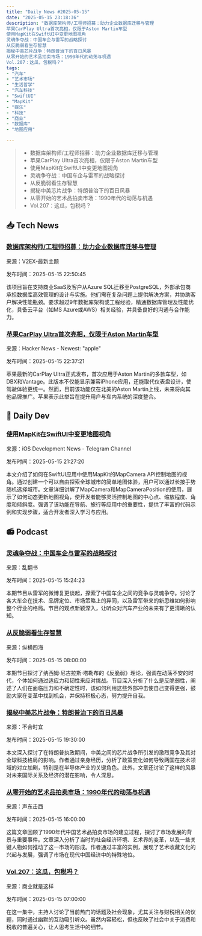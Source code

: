 ```yaml
---
title: "Daily News #2025-05-15"
date: "2025-05-15 23:18:36"
description: "数据库架构师/工程师招募：助力企业数据库迁移与管理
苹果CarPlay Ultra首次亮相，仅限于Aston Martin车型
使用MapKit在SwiftUI中变更地图视角
灵魂争夺战：中国车企与雷军的战略探讨
从反脆弱看生存智慧
揭秘中美芯片战争：特朗普治下的百日风暴
从零开始的艺术品拍卖市场：1990年代的动荡与机遇
Vol.207：这瓜，包税吗？"
tags: 
- "汽车"
- "艺术市场"
- "生活哲学"
- "汽车科技"
- "SwiftUI"
- "MapKit"
- "娱乐"
- "科技"
- "商业"
- "数据库"
- "地图应用"

---
```


> - 数据库架构师/工程师招募：助力企业数据库迁移与管理
> - 苹果CarPlay Ultra首次亮相，仅限于Aston Martin车型
> - 使用MapKit在SwiftUI中变更地图视角
> - 灵魂争夺战：中国车企与雷军的战略探讨
> - 从反脆弱看生存智慧
> - 揭秘中美芯片战争：特朗普治下的百日风暴
> - 从零开始的艺术品拍卖市场：1990年代的动荡与机遇
> - Vol.207：这瓜，包税吗？

## 📥 Tech News

### [数据库架构师/工程师招募：助力企业数据库迁移与管理](https://www.v2ex.com/t/1132083)

来源：V2EX-最新主题

发布时间：2025-05-15 22:50:45

该项目旨在支持商业SaaS及客户从Azure SQL迁移至PostgreSQL，外部承包商承担数据库高效管理的设计与实施。他们需在复杂问题上提供解决方案，并协助客户解决性能瓶颈。要求超过9年数据库架构或工程经验，精通数据库管理及性能优化，具备云平台（如MS Azure或AWS）相关经验，并具备良好的沟通与合作能力。

### [苹果CarPlay Ultra首次亮相，仅限于Aston Martin车型](https://arstechnica.com/cars/2025/05/apples-new-carplay-ultra-is-ready-but-only-in-aston-martins-for-now/)

来源：Hacker News - Newest: "apple"

发布时间：2025-05-15 22:37:21

苹果最新的CarPlay Ultra正式发布，首次应用于Aston Martin的多款车型，如DBX和Vantage。此版本不仅能显示兼容iPhone应用，还能取代仪表盘设计，使驾驶体验更统一。然而，目前该功能仅在北美的Aston Martin上线，未来将向其他品牌推广。苹果表示此举旨在提升用户与车内系统的深度整合。

## 💾 Daily Dev

### [使用MapKit在SwiftUI中变更地图视角](https://www.createwithswift.com/change-a-map-viewpoint-with-mapkit/)

来源：iOS Development News - Telegram Channel

发布时间：2025-05-15 21:27:20

本文介绍了如何在SwiftUI应用中使用MapKit的MapCamera API控制地图的视角。通过创建一个可以自由探索全球城市的简单地图体验，用户可以通过长按手势随机选择城市。文章详细讲解了MapCamera和MapCameraPosition的使用，展示了如何动态更新地图视角，使开发者能够灵活控制地图的中心点、缩放程度、角度和倾斜度。强调了该功能在导航、旅行等应用中的重要性，提供了丰富的代码示例和实现步骤，适合开发者深入学习与应用。

## 📻 Podcast

### [灵魂争夺战：中国车企与雷军的战略探讨](https://www.xiaoyuzhoufm.com/episode/682596595ccf03732bfd33d7)

来源：乱翻书

发布时间：2025-05-15 15:24:23

本期节目从雷军的微博复更谈起，探索了中国车企之间的竞争与灵魂争夺。讨论了各大车企在技术、品牌定位、市场策略上的异同，以及雷军带来的新思维如何影响整个行业的格局。节目的观点新颖深入，让听众对汽车产业的未来有了更清晰的认知。

### [从反脆弱看生存智慧](https://www.xiaoyuzhoufm.com/episode/682338f8b7c8a9962ce7059f)

来源：纵横四海

发布时间：2025-05-15 08:00:00

本期节目探讨了纳西姆·尼古拉斯·塔勒布的《反脆弱》理论，强调在动荡不安的时代，个体如何通过适应力和韧性来应对挑战。节目深入分析了什么是反脆弱性，阐述了人们在面临压力和不确定性时，该如何利用这些外部冲击使自己变得更强，鼓励大家在变革中找到机会，并保持积极心态，努力提升自我。

### [揭秘中美芯片战争：特朗普治下的百日风暴](https://www.xiaoyuzhoufm.com/episode/682573465ccf03732bf6193a)

来源：不合时宜

发布时间：2025-05-15 19:30:00

本文深入探讨了在特朗普执政期间，中美之间的芯片战争所引发的激烈竞争及其对全球科技格局的影响。作者通过亲身经历，分析了政策变化如何导致两国在技术领域的对立加剧，特别是在半导体产业的关键角色。此外，文章还讨论了这样的风暴对未来国际关系及经济的潜在影响，令人深思。

### [从零开始的艺术品拍卖市场：1990年代的动荡与机遇](https://www.xiaoyuzhoufm.com/episode/68259f4ac6581153994806d6)

来源：声东击西

发布时间：2025-05-15 16:00:00

这篇文章回顾了1990年代中国艺术品拍卖市场的建立过程，探讨了市场发展的背景与重要事件。文章深入分析了当时的社会经济环境、艺术界的变革，以及一些关键人物如何推动了这一市场的形成。作者通过丰富的实例，展现了艺术收藏文化的兴起与发展，强调了市场在现代中国经济中的特殊地位。

### [Vol.207：这瓜，包税吗？](https://www.xiaoyuzhoufm.com/episode/6824adb51ced30a23157b260)

来源：商业就是这样

发布时间：2025-05-15 07:00:00

在这一集中，主持人讨论了当前热门的话题及社会现象，尤其关注与财税相关的议题，同时通过幽默的互动吸引听众。虽然内容轻松，但也反映了社会中关于消费和税收的普遍关心，让人思考生活中的细节。
